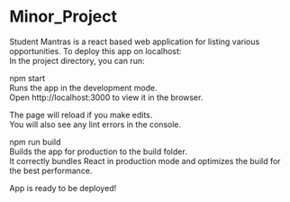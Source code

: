 # Minor_Project
Student Mantras is a react based web application for listing various opportunities. 
To deploy this app on localhost:<br />
In the project directory, you can run:<br />

npm start<br />
Runs the app in the development mode.<br />
Open http://localhost:3000 to view it in the browser.<br />

The page will reload if you make edits.<br />
You will also see any lint errors in the console.<br />

npm run build<br />
Builds the app for production to the build folder.<br />
It correctly bundles React in production mode and optimizes the build for the best performance.<br />

App is ready to be deployed!
